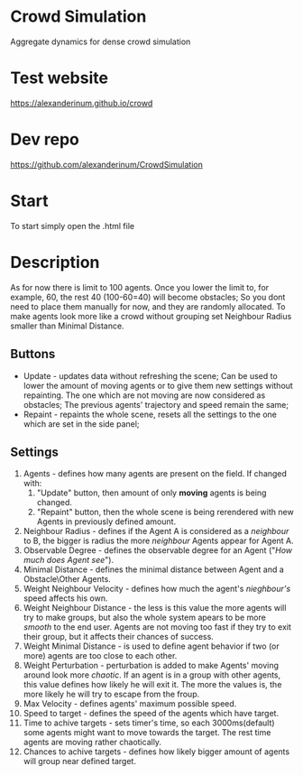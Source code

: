 # Crowd Simulation
Aggregate dynamics for dense crowd simulation

# Test website
https://alexanderinum.github.io/crowd

# Dev repo
https://github.com/alexanderinum/CrowdSimulation

# Start
To start simply open the .html file

# Description
As for now there is limit to 100 agents. Once you lower the limit to, for example, 60, the rest 40 (100-60=40) will become obstacles;
So you dont need to place them manually for now, and they are randomly allocated.
To make agents look more like a crowd without grouping set Neighbour Radius smaller than Minimal Distance. 

## Buttons
* Update - updates data without refreshing the scene; Can be used to lower the amount of moving agents or to give them new settings without repainting. The one which are not moving are now considered as obstacles; The previous agents' trajectory and speed remain the same;
* Repaint - repaints the whole scene, resets all the settings to the one which are set in the side panel; 

## Settings
1. Agents - defines how many agents are present on the field. If changed with: 
    1. "Update" button, then amount of only **moving** agents is being changed.
    2. "Repaint" button, then the whole scene is being rerendered with new Agents in previously defined amount.  
2. Neighbour Radius - defines if the Agent A is considered as a _neighbour_ to B, the bigger is radius the more _neighbour_ Agents appear for Agent A.
3. Observable Degree - defines the observable degree for an Agent ("_How much does Agent see_").
4. Minimal Distance - defines the minimal distance between Agent and a Obstacle\Other Agents.
5. Weight Neighbour Velocity - defines how much the agent's _nieghbour's_ speed affects his own.
6. Weight Neighbour Distance - the less is this value the more agents will try to make groups, but also the whole system apears to be more *smooth* to the end user. Agents are not moving too fast if they try to exit their group, but it affects their chances of success. 
7. Weight Minimal Distance - is used to define agent behavior if two (or more) agents are too close to each other.
8. Weight Perturbation - perturbation is added to make Agents' moving around look more _chaotic_. If an agent is in a group with other agents, this value defines how likely he will exit it. The more the values is, the more likely he will try to escape from the froup.
9. Max Velocity - defines agents' maximum possible speed.
10. Speed to target - defines the speed of the agents which have target. 
11. Time to achive targets - sets timer's time, so each 3000ms(default) some agents might want to move towards the target. The rest time agents are moving rather chaotically.
12. Chances to achive targets - defines how likely bigger amount of agents will group near defined target.